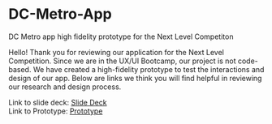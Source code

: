 # DC-Metro-App
DC Metro app high fidelity prototype for the Next Level Competiton

Hello! Thank you for reviewing our application for the Next Level Competition. Since we are in the UX/UI Bootcamp, our project is not code-based. We have created a high-fidelity prototype to test the interactions and design of our app. Below are links we think you will find helpful in reviewing our research and design process.

Link to slide deck: <a href="https://docs.google.com/presentation/d/1LZ6H8WJfuxlSwsHi0gmYP1ygFdrDJXk7Mjtym_6wcqM/edit?usp=sharing"> Slide Deck </a>
</br>
Link to Prototype: <a href="https://www.figma.com/proto/B3V1A1sBphFp4hQdbvXD1e/DC-Metro-App-Prototypes?node-id=233%3A264&viewport=608%2C433%2C0.1496819257736206&scaling=scale-down"> Prototype </a>
